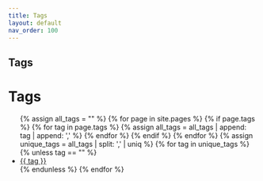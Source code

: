 ```yaml
---
title: Tags
layout: default
nav_order: 100
---
```


## Tags

<h1>Tags</h1>
<ul>
  {% assign all_tags = "" %}
  {% for page in site.pages %}
    {% if page.tags %}
      {% for tag in page.tags %}
        {% assign all_tags = all_tags | append: tag | append: ',' %}
      {% endfor %}
    {% endif %}
  {% endfor %}
  {% assign unique_tags = all_tags | split: ',' | uniq %}
  {% for tag in unique_tags %}
    {% unless tag == "" %}
      <li><a href="{{ site.baseurl }}/tags/{{ tag | slugify }}">{{ tag }}</a></li>
    {% endunless %}
  {% endfor %}
</ul>
